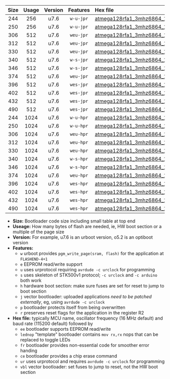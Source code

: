 |Size|Usage|Version|Features|Hex file|
|:-:|:-:|:-:|:-:|:--|
|244|256|u7.6|`w-u-jpr`|[atmega128rfa1_3mhz6864_115200bps_ur_vbl.hex](https://raw.githubusercontent.com/stefanrueger/urboot/main//atmega128rfa1_3mhz6864_115200bps_ur_vbl.hex)|
|250|256|u7.6|`w-u-jpr`|[atmega128rfa1_3mhz6864_115200bps_lednop_ur_vbl.hex](https://raw.githubusercontent.com/stefanrueger/urboot/main//atmega128rfa1_3mhz6864_115200bps_lednop_ur_vbl.hex)|
|306|512|u7.6|`weu-jpr`|[atmega128rfa1_3mhz6864_115200bps_ee_ur_vbl.hex](https://raw.githubusercontent.com/stefanrueger/urboot/main//atmega128rfa1_3mhz6864_115200bps_ee_ur_vbl.hex)|
|312|512|u7.6|`weu-jpr`|[atmega128rfa1_3mhz6864_115200bps_ee_lednop_ur_vbl.hex](https://raw.githubusercontent.com/stefanrueger/urboot/main//atmega128rfa1_3mhz6864_115200bps_ee_lednop_ur_vbl.hex)|
|330|512|u7.6|`weu-jpr`|[atmega128rfa1_3mhz6864_115200bps_ee_lednop_fr_ur_vbl.hex](https://raw.githubusercontent.com/stefanrueger/urboot/main//atmega128rfa1_3mhz6864_115200bps_ee_lednop_fr_ur_vbl.hex)|
|340|512|u7.6|`w-s-jpr`|[atmega128rfa1_3mhz6864_115200bps_vbl.hex](https://raw.githubusercontent.com/stefanrueger/urboot/main//atmega128rfa1_3mhz6864_115200bps_vbl.hex)|
|346|512|u7.6|`w-s-jpr`|[atmega128rfa1_3mhz6864_115200bps_lednop_vbl.hex](https://raw.githubusercontent.com/stefanrueger/urboot/main//atmega128rfa1_3mhz6864_115200bps_lednop_vbl.hex)|
|374|512|u7.6|`weu-jpr`|[atmega128rfa1_3mhz6864_115200bps_ee_lednop_fr_ce_ur_vbl.hex](https://raw.githubusercontent.com/stefanrueger/urboot/main//atmega128rfa1_3mhz6864_115200bps_ee_lednop_fr_ce_ur_vbl.hex)|
|396|512|u7.6|`wes-jpr`|[atmega128rfa1_3mhz6864_115200bps_ee_vbl.hex](https://raw.githubusercontent.com/stefanrueger/urboot/main//atmega128rfa1_3mhz6864_115200bps_ee_vbl.hex)|
|402|512|u7.6|`wes-jpr`|[atmega128rfa1_3mhz6864_115200bps_ee_lednop_vbl.hex](https://raw.githubusercontent.com/stefanrueger/urboot/main//atmega128rfa1_3mhz6864_115200bps_ee_lednop_vbl.hex)|
|432|512|u7.6|`wes-jpr`|[atmega128rfa1_3mhz6864_115200bps_ee_lednop_fr_vbl.hex](https://raw.githubusercontent.com/stefanrueger/urboot/main//atmega128rfa1_3mhz6864_115200bps_ee_lednop_fr_vbl.hex)|
|490|512|u7.6|`wes-jpr`|[atmega128rfa1_3mhz6864_115200bps_ee_lednop_fr_ce_vbl.hex](https://raw.githubusercontent.com/stefanrueger/urboot/main//atmega128rfa1_3mhz6864_115200bps_ee_lednop_fr_ce_vbl.hex)|
|244|1024|u7.6|`w-u-hpr`|[atmega128rfa1_3mhz6864_115200bps_ur.hex](https://raw.githubusercontent.com/stefanrueger/urboot/main//atmega128rfa1_3mhz6864_115200bps_ur.hex)|
|250|1024|u7.6|`w-u-hpr`|[atmega128rfa1_3mhz6864_115200bps_lednop_ur.hex](https://raw.githubusercontent.com/stefanrueger/urboot/main//atmega128rfa1_3mhz6864_115200bps_lednop_ur.hex)|
|306|1024|u7.6|`weu-hpr`|[atmega128rfa1_3mhz6864_115200bps_ee_ur.hex](https://raw.githubusercontent.com/stefanrueger/urboot/main//atmega128rfa1_3mhz6864_115200bps_ee_ur.hex)|
|312|1024|u7.6|`weu-hpr`|[atmega128rfa1_3mhz6864_115200bps_ee_lednop_ur.hex](https://raw.githubusercontent.com/stefanrueger/urboot/main//atmega128rfa1_3mhz6864_115200bps_ee_lednop_ur.hex)|
|330|1024|u7.6|`weu-hpr`|[atmega128rfa1_3mhz6864_115200bps_ee_lednop_fr_ur.hex](https://raw.githubusercontent.com/stefanrueger/urboot/main//atmega128rfa1_3mhz6864_115200bps_ee_lednop_fr_ur.hex)|
|340|1024|u7.6|`w-s-hpr`|[atmega128rfa1_3mhz6864_115200bps.hex](https://raw.githubusercontent.com/stefanrueger/urboot/main//atmega128rfa1_3mhz6864_115200bps.hex)|
|346|1024|u7.6|`w-s-hpr`|[atmega128rfa1_3mhz6864_115200bps_lednop.hex](https://raw.githubusercontent.com/stefanrueger/urboot/main//atmega128rfa1_3mhz6864_115200bps_lednop.hex)|
|374|1024|u7.6|`weu-hpr`|[atmega128rfa1_3mhz6864_115200bps_ee_lednop_fr_ce_ur.hex](https://raw.githubusercontent.com/stefanrueger/urboot/main//atmega128rfa1_3mhz6864_115200bps_ee_lednop_fr_ce_ur.hex)|
|396|1024|u7.6|`wes-hpr`|[atmega128rfa1_3mhz6864_115200bps_ee.hex](https://raw.githubusercontent.com/stefanrueger/urboot/main//atmega128rfa1_3mhz6864_115200bps_ee.hex)|
|402|1024|u7.6|`wes-hpr`|[atmega128rfa1_3mhz6864_115200bps_ee_lednop.hex](https://raw.githubusercontent.com/stefanrueger/urboot/main//atmega128rfa1_3mhz6864_115200bps_ee_lednop.hex)|
|432|1024|u7.6|`wes-hpr`|[atmega128rfa1_3mhz6864_115200bps_ee_lednop_fr.hex](https://raw.githubusercontent.com/stefanrueger/urboot/main//atmega128rfa1_3mhz6864_115200bps_ee_lednop_fr.hex)|
|490|1024|u7.6|`wes-hpr`|[atmega128rfa1_3mhz6864_115200bps_ee_lednop_fr_ce.hex](https://raw.githubusercontent.com/stefanrueger/urboot/main//atmega128rfa1_3mhz6864_115200bps_ee_lednop_fr_ce.hex)|

- **Size:** Bootloader code size including small table at top end
- **Useage:** How many bytes of flash are needed, ie, HW boot section or a multiple of the page size
- **Version:** For example, u7.6 is an urboot version, o5.2 is an optiboot version
- **Features:**
  + `w` urboot provides `pgm_write_page(sram, flash)` for the application at `FLASHEND-4+1`
  + `e` EEPROM read/write support
  + `u` uses urprotocol requiring `avrdude -c urclock` for programming
  + `s` uses skeleton of STK500v1 protocol; `-c urclock` and `-c arduino` both work
  + `h` hardware boot section: make sure fuses are set for reset to jump to boot section
  + `j` vector bootloader: uploaded applications *need to be patched externally*, eg, using `avrdude -c urclock`
  + `p` bootloader protects itself from being overwritten
  + `r` preserves reset flags for the application in the register R2
- **Hex file:** typically MCU name, oscillator frequency (16 MHz default) and baud rate (115200 default) followed by
  + `ee` bootloader supports EEPROM read/write
  + `lednop` "template" bootloader contains `mov rx,rx` nops that can be replaced to toggle LEDs
  + `fr` bootloader provides non-essential code for smoother error handing
  + `ce` bootloader provides a chip erase command
  + `ur` uses urprotocol and requires `avrdude -c urclock` for programming
  + `vbl` vector bootloader: set fuses to jump to reset, not the HW boot section
